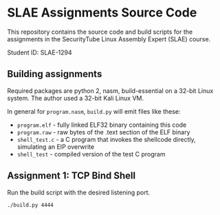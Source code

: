 # SLAE Assignments Source Code

This repository contains the source code and build scripts for the assignments in the SecurityTube Linux Assembly Expert (SLAE) course.

Student ID: SLAE-1294

## Building assignments

Required packages are python 2, nasm, build-essential on a 32-bit Linux system. The author used a 32-bit Kali Linux VM.

In general for `program.nasm`, `build.py` will emit files like these:

* `program.elf` - fully linked ELF32 binary containing this code
* `program.raw` - raw bytes of the .text section of the ELF binary
* `shell_test.c` - a C program that invokes the shellcode directly, simulating an EIP overwrite
* `shell_test` - compiled version of the test C program

## Assignment 1: TCP Bind Shell

Run the build script with the desired listening port.

    ./build.py 4444


